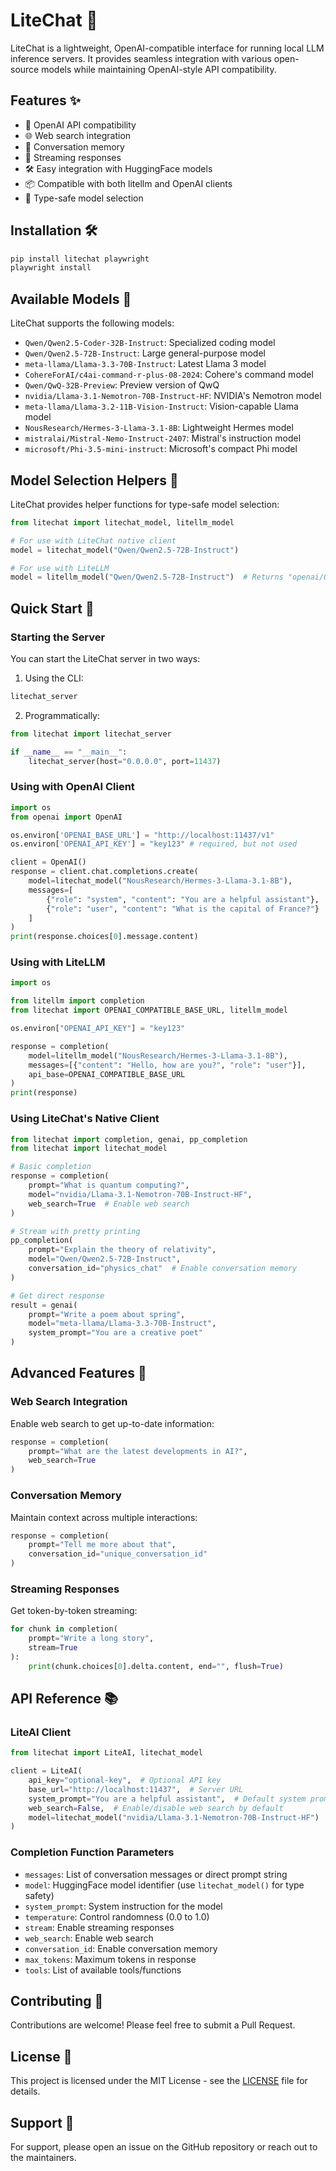 # LiteChat 🚀

LiteChat is a lightweight, OpenAI-compatible interface for running local LLM inference servers. It provides seamless integration with various open-source models while maintaining OpenAI-style API compatibility.

## Features ✨

- 🔄 OpenAI API compatibility
- 🌐 Web search integration
- 💬 Conversation memory
- 🔄 Streaming responses
- 🛠️ Easy integration with HuggingFace models
- 📦 Compatible with both litellm and OpenAI clients
- 🎯 Type-safe model selection

## Installation 🛠️

```bash
pip install litechat playwright
playwright install
```

## Available Models 🤖

LiteChat supports the following models:

- `Qwen/Qwen2.5-Coder-32B-Instruct`: Specialized coding model
- `Qwen/Qwen2.5-72B-Instruct`: Large general-purpose model
- `meta-llama/Llama-3.3-70B-Instruct`: Latest Llama 3 model
- `CohereForAI/c4ai-command-r-plus-08-2024`: Cohere's command model
- `Qwen/QwQ-32B-Preview`: Preview version of QwQ
- `nvidia/Llama-3.1-Nemotron-70B-Instruct-HF`: NVIDIA's Nemotron model
- `meta-llama/Llama-3.2-11B-Vision-Instruct`: Vision-capable Llama model
- `NousResearch/Hermes-3-Llama-3.1-8B`: Lightweight Hermes model
- `mistralai/Mistral-Nemo-Instruct-2407`: Mistral's instruction model
- `microsoft/Phi-3.5-mini-instruct`: Microsoft's compact Phi model

## Model Selection Helpers 🎯

LiteChat provides helper functions for type-safe model selection:

```python
from litechat import litechat_model, litellm_model

# For use with LiteChat native client
model = litechat_model("Qwen/Qwen2.5-72B-Instruct")

# For use with LiteLLM
model = litellm_model("Qwen/Qwen2.5-72B-Instruct")  # Returns "openai/Qwen/Qwen2.5-72B-Instruct"
```

## Quick Start 🚀

### Starting the Server

You can start the LiteChat server in two ways:

1. Using the CLI:
```bash
litechat_server
```

2. Programmatically:

```python
from litechat import litechat_server

if __name__ == "__main__":
    litechat_server(host="0.0.0.0", port=11437)
```

### Using with OpenAI Client

```python
import os
from openai import OpenAI

os.environ['OPENAI_BASE_URL'] = "http://localhost:11437/v1"
os.environ['OPENAI_API_KEY'] = "key123" # required, but not used

client = OpenAI()
response = client.chat.completions.create(
    model=litechat_model("NousResearch/Hermes-3-Llama-3.1-8B"),
    messages=[
        {"role": "system", "content": "You are a helpful assistant"},
        {"role": "user", "content": "What is the capital of France?"}
    ]
)
print(response.choices[0].message.content)
```

### Using with LiteLLM

```python
import os

from litellm import completion
from litechat import OPENAI_COMPATIBLE_BASE_URL, litellm_model

os.environ["OPENAI_API_KEY"] = "key123"

response = completion(
    model=litellm_model("NousResearch/Hermes-3-Llama-3.1-8B"),
    messages=[{"content": "Hello, how are you?", "role": "user"}],
    api_base=OPENAI_COMPATIBLE_BASE_URL
)
print(response)
```

### Using LiteChat's Native Client

```python
from litechat import completion, genai, pp_completion
from litechat import litechat_model

# Basic completion
response = completion(
    prompt="What is quantum computing?",
    model="nvidia/Llama-3.1-Nemotron-70B-Instruct-HF",
    web_search=True  # Enable web search
)

# Stream with pretty printing
pp_completion(
    prompt="Explain the theory of relativity",
    model="Qwen/Qwen2.5-72B-Instruct",
    conversation_id="physics_chat"  # Enable conversation memory
)

# Get direct response
result = genai(
    prompt="Write a poem about spring",
    model="meta-llama/Llama-3.3-70B-Instruct",
    system_prompt="You are a creative poet"
)
```

## Advanced Features 🔧

### Web Search Integration

Enable web search to get up-to-date information:

```python
response = completion(
    prompt="What are the latest developments in AI?",
    web_search=True
)
```

### Conversation Memory

Maintain context across multiple interactions:

```python
response = completion(
    prompt="Tell me more about that",
    conversation_id="unique_conversation_id"
)
```

### Streaming Responses

Get token-by-token streaming:

```python
for chunk in completion(
    prompt="Write a long story",
    stream=True
):
    print(chunk.choices[0].delta.content, end="", flush=True)
```

## API Reference 📚

### LiteAI Client

```python
from litechat import LiteAI, litechat_model

client = LiteAI(
    api_key="optional-key",  # Optional API key
    base_url="http://localhost:11437",  # Server URL
    system_prompt="You are a helpful assistant",  # Default system prompt
    web_search=False,  # Enable/disable web search by default
    model=litechat_model("nvidia/Llama-3.1-Nemotron-70B-Instruct-HF")  # Default model
)
```

### Completion Function Parameters

- `messages`: List of conversation messages or direct prompt string
- `model`: HuggingFace model identifier (use `litechat_model()` for type safety)
- `system_prompt`: System instruction for the model
- `temperature`: Control randomness (0.0 to 1.0)
- `stream`: Enable streaming responses
- `web_search`: Enable web search
- `conversation_id`: Enable conversation memory
- `max_tokens`: Maximum tokens in response
- `tools`: List of available tools/functions

## Contributing 🤝

Contributions are welcome! Please feel free to submit a Pull Request.

## License 📄

This project is licensed under the MIT License - see the [LICENSE](LICENSE) file for details.

## Support 💬

For support, please open an issue on the GitHub repository or reach out to the maintainers.